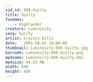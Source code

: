 ```yaml
---
vid_id: 008-Guilty
title: Guilty
fandoms:
    - Highlander
creators: Luminosity
song: Guilty
artist: Gravity Kills
date:   2001-08-01 10:00:00
thumbnail: Luminosity-008-Guilty.jpg
barcode: Luminosity-008-Guilty.png
mp4name: Luminosity-008-Guilty.m4v
mp4size: 40.83 MB
width: 640
height: 480
---
```



  